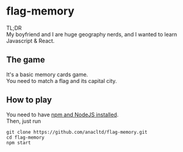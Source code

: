 # flag-memory

TL;DR  
My boyfriend and I are huge geography nerds, and I wanted to learn Javascript & React.

## The game
It's a basic memory cards game.  
You need to match a flag and its capital city.


## How to play
You need to have [npm and NodeJS installed](https://docs.npmjs.com/downloading-and-installing-node-js-and-npm).  
Then, just run  
```
git clone https://github.com/anacltd/flag-memory.git
cd flag-memory
npm start
```